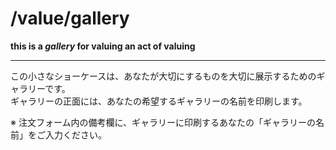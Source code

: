 # /value/gallery

**this is a _gallery_ for valuing an act of valuing**

___

この小さなショーケースは、あなたが大切にするものを大切に展示するためのギャラリーです。   
ギャラリーの正面には、あなたの希望するギャラリーの名前を印刷します。

※ 注文フォーム内の備考欄に、ギャラリーに印刷するあなたの「ギャラリーの名前」をご入力ください。

